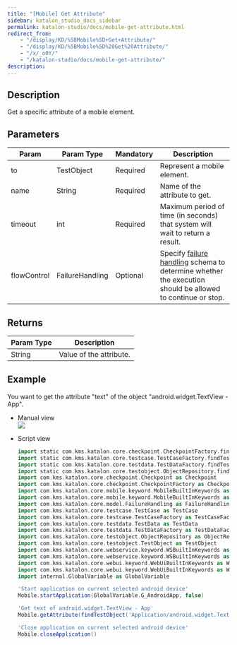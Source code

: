 ```yaml
---
title: "[Mobile] Get Attribute" 
sidebar: katalon_studio_docs_sidebar
permalink: katalon-studio/docs/mobile-get-attribute.html 
redirect_from:
    - "/display/KD/%5BMobile%5D+Get+Attribute/"
    - "/display/KD/%5BMobile%5D%20Get%20Attribute/"
    - "/x/_o0Y/"
    - "/katalon-studio/docs/mobile-get-attribute/"
description: 
---
```

Description  
-------------

Get a specific attribute of a mobile element.

Parameters  
------------

| Param | Param Type | Mandatory | Description |
| --- | --- | --- | --- |
| to | TestObject | Required | Represent a mobile element. |
| name | String | Required | Name of the attribute to get. |
| timeout | int | Required | Maximum period of time (in seconds) that system will wait to return a result. |
| flowControl | FailureHandling | Optional | Specify [failure handling](/x/qAAM) schema to determine whether the execution should be allowed to continue or stop. |

Returns
-------

| Param Type | Description |
| --- | --- |
| String | Value of the attribute. |

Example 
--------

You want to get the attribute "text" of the object "android.widget.TextView - App".

*   Manual view    
    ![](../../images/katalon-studio/docs/mobile-get-attribute/image2017-3-3-113A113A38.png)
*   Script view 
    
    ```groovy
    import static com.kms.katalon.core.checkpoint.CheckpointFactory.findCheckpoint
    import static com.kms.katalon.core.testcase.TestCaseFactory.findTestCase
    import static com.kms.katalon.core.testdata.TestDataFactory.findTestData
    import static com.kms.katalon.core.testobject.ObjectRepository.findTestObject
    import com.kms.katalon.core.checkpoint.Checkpoint as Checkpoint
    import com.kms.katalon.core.checkpoint.CheckpointFactory as CheckpointFactory
    import com.kms.katalon.core.mobile.keyword.MobileBuiltInKeywords as MobileBuiltInKeywords
    import com.kms.katalon.core.mobile.keyword.MobileBuiltInKeywords as Mobile
    import com.kms.katalon.core.model.FailureHandling as FailureHandling
    import com.kms.katalon.core.testcase.TestCase as TestCase
    import com.kms.katalon.core.testcase.TestCaseFactory as TestCaseFactory
    import com.kms.katalon.core.testdata.TestData as TestData
    import com.kms.katalon.core.testdata.TestDataFactory as TestDataFactory
    import com.kms.katalon.core.testobject.ObjectRepository as ObjectRepository
    import com.kms.katalon.core.testobject.TestObject as TestObject
    import com.kms.katalon.core.webservice.keyword.WSBuiltInKeywords as WSBuiltInKeywords
    import com.kms.katalon.core.webservice.keyword.WSBuiltInKeywords as WS
    import com.kms.katalon.core.webui.keyword.WebUiBuiltInKeywords as WebUiBuiltInKeywords
    import com.kms.katalon.core.webui.keyword.WebUiBuiltInKeywords as WebUI
    import internal.GlobalVariable as GlobalVariable
    
    'Start application on current selected android device'
    Mobile.startApplication(GlobalVariable.G_AndroidApp, false)
    
    'Get text of android.widget.TextView - App'
    Mobile.getAttribute(findTestObject('Application/android.widget.TextView - App'), 'text', 5)
    
    'Close application on current selected android device'
    Mobile.closeApplication()
    
    
    ```